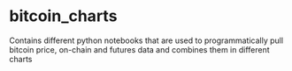 # bitcoin_charts
Contains different python notebooks that are used to programmatically pull bitcoin price, on-chain and futures data and combines them in different charts
